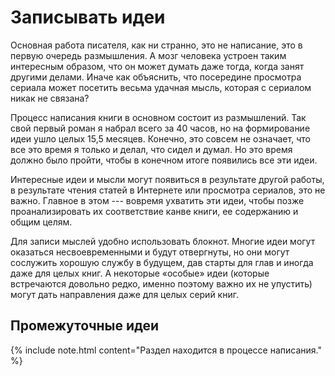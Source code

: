 # Записывать идеи

Основная работа писателя, как ни странно, это не написание, это в
первую очередь размышления.  А мозг человека устроен таким интересным
образом, что он может думать даже тогда, когда занят другими делами.
Иначе как объяснить, что посередине просмотра сериала может посетить
весьма удачная мысль, которая с сериалом никак не связана?

Процесс написания книги в основном состоит из размышлений.  Так свой
первый роман я набрал всего за 40 часов, но на формирование идеи ушло
целых 15,5 месяцев.  Конечно, это совсем не означает, что все это
время я только и делал, что сидел и думал.  Но это время должно было
пройти, чтобы в конечном итоге появились все эти идеи.

Интересные идеи и мысли могут появиться в результате другой работы, в
результате чтения статей в Интернете или просмотра сериалов, это не
важно.  Главное в этом --- вовремя ухватить эти идеи, чтобы позже
проанализировать их соответствие канве книги, ее содержанию и общим
целям.

Для записи мыслей удобно использовать блокнот.  Многие идеи могут
оказаться несвоевременными и будут отвергнуты, но они могут сослужить
хорошую службу в будущем, дав старты для глав и иногда даже для целых
книг.  А некоторые «особые» идеи (которые встречаются довольно редко,
именно поэтому важно их не упустить) могут дать направления даже для
целых серий книг.

## Промежуточные идеи

{% include note.html content="Раздел находится в процессе написания." %}
